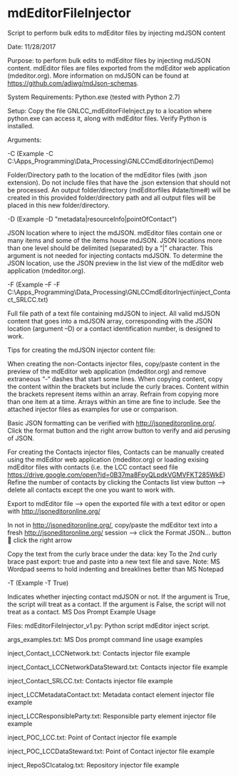 # mdEditorFileInjector
Script to perform bulk edits to mdEditor files by injecting mdJSON content

Date: 11/28/2017

Purpose: to perform bulk edits to mdEditor files by injecting mdJSON content.  mdEditor files are files exported from the mdEditor web application (mdeditor.org).  More information on mdJSON can be found at https://github.com/adiwg/mdJson-schemas.

System Requirements: Python.exe (tested with Python 2.7)

Setup: Copy the file GNLCC_mdEditorFileInject.py to a location where python.exe can access it, along with mdEditor files.  Verify Python is installed.

Arguments:

-C 
(Example -C C:\Apps_Programming\Data_Processing\GNLCCmdEditorInject\Demo)

Folder/Directory path to the location of the mdEditor files (with .json extension).  Do not include files that have the .json extension that should not be processed.  An output folder/directory (mdEditorfiles #date/time#) will be created in this provided folder/directory path and all output files will be placed in this new folder/directory.

-D
(Example -D "metadata|resourceInfo|pointOfContact")

JSON location where to inject the mdJSON.  mdEditor files contain one or many items and some of the items house mdJSON.  JSON locations more than one level should be delimited (separated) by a “|” character.  This argument is not needed for injecting contacts mdJSON.  To determine the JSON location, use the JSON preview in the list view of the mdEditor web application (mdeditor.org).

-F
(Example –F -F C:\Apps_Programming\Data_Processing\GNLCCmdEditorInject\inject_Contact_SRLCC.txt)

Full file path of a text file containing mdJSON to inject.  All valid mdJSON content that goes into a mdJSON array, corresponding with the JSON location (argument –D) or a contact identification number, is designed to work.  

Tips for creating the mdJSON injector content file:

When creating the non-Contacts injector files, copy/paste content in the preview of the mdEditor web application (mdeditor.org) and remove extraneous “-“ dashes that start some lines.  When copying content, copy the content within the brackets but include the curly braces.  Content within the brackets represent items within an array.  Refrain from copying more than one item at a time.  Arrays within an time are fine to include.  See the attached injector files as examples for use or comparison.

Basic JSON formatting can be verified with http://jsoneditoronline.org/.  Click the format button and the right arrow button to verify and aid perusing of JSON.

For creating the Contacts injector files,  Contacts can be manually created using the mdEditor web application (mdeditor.org) or loading exising mdEditor files with contacts (i.e. the LCC contact seed file https://drive.google.com/open?id=0B37ma8FpyQLpdkVGMVFKT285WkE)
Refine the number of contacts by clicking the Contacts list view button --> delete all contacts except the one you want to work with.

Export to mdEditor file --> open the exported file with a text editor or open with http://jsoneditoronline.org/

In not in http://jsoneditoronline.org/, copy/paste the mdEditor text into a fresh http://jsoneditoronline.org/ session --> click the Format JSON… button  click the right arrow

Copy the text from the curly brace under the data: key To the 2nd curly brace past export: true and paste into a new text file and save.
Note: MS Wordpad seems to hold indenting and breaklines better than MS Notepad
 
 
-T
(Example -T True)

Indicates whether injecting contact mdJSON or not.  If the argument is True, the script will treat as a contact.  If the argument is False, the script will not treat as a contact.
MS Dos Prompt Example Usage
 
Files:
mdEditorFileInjector_v1.py: Python script mdEditor inject script.

args_examples.txt: MS Dos prompt command line usage examples

inject_Contact_LCCNetwork.txt: Contacts injector file example

inject_Contact_LCCNetworkDataSteward.txt: Contacts injector file example

inject_Contact_SRLCC.txt: Contacts injector file example

inject_LCCMetadataContact.txt: Metadata contact element injector file example 

inject_LCCResponsibleParty.txt: Responsible party element injector file example

inject_POC_LCC.txt: Point of Contact injector file example

inject_POC_LCCDataSteward.txt: Point of Contact injector file example

inject_RepoSCIcatalog.txt: Repository injector file example
